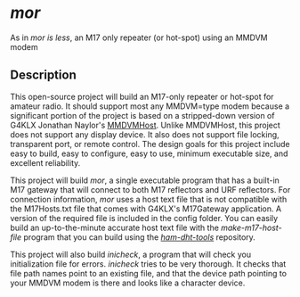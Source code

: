 # *mor*

As in *mor is less*, an M17 only repeater (or hot-spot) using an MMDVM modem

## Description

This open-source project will build an M17-only repeater or hot-spot for amateur radio. It should support most any MMDVM=type modem because a significant portion of the project is based on a stripped-down version of G4KLX Jonathan Naylor's [MMDVMHost](https://github.com/g4klx/MMDVMHost). Unlike MMDVMHost, this project does not support any display device. It also does not support file locking, transparent port, or remote control. The design goals for this project include easy to build, easy to configure, easy to use, minimum executable size, and excellent reliability.

This project will build *mor*, a single executable program that has a built-in M17 gateway that will connect to both M17 reflectors and URF reflectors. For connection information, *mor* uses a host text file that is not compatible with the M17Hosts.txt file that comes with G4KLX's M17Gateway application. A version of the required file is included in the config folder. You can easily build an up-to-the-minute accurate host text file with the *make-m17-host-file* program that you can build using the [*ham-dht-tools*](https://github.com/n7tae/ham-dht-tools) repository.

This project will also build *inicheck*, a program that will check you initialization file for errors. *inicheck* tries to be very thorough. It checks that file path names point to an existing file, and that the device path pointing to your MMDVM modem is there and looks like a character device.
